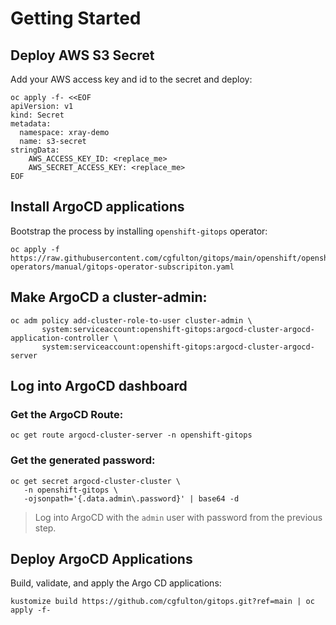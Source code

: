 # Getting Started
## Deploy AWS S3 Secret
Add your AWS access key and id to the secret and deploy:
```shell
oc apply -f- <<EOF
apiVersion: v1
kind: Secret
metadata:
  namespace: xray-demo
  name: s3-secret
stringData:
    AWS_ACCESS_KEY_ID: <replace_me>
    AWS_SECRET_ACCESS_KEY: <replace_me>
EOF
```
## Install ArgoCD applications
Bootstrap the process by installing `openshift-gitops` operator:
```shell
oc apply -f https://raw.githubusercontent.com/cgfulton/gitops/main/openshift/openshift-operators/manual/gitops-operator-subscripiton.yaml
```
## Make ArgoCD a cluster-admin:
```shell
oc adm policy add-cluster-role-to-user cluster-admin \
       system:serviceaccount:openshift-gitops:argocd-cluster-argocd-application-controller \
       system:serviceaccount:openshift-gitops:argocd-cluster-argocd-server 
```
## Log into ArgoCD dashboard
### Get the ArgoCD Route:
```shell
oc get route argocd-cluster-server -n openshift-gitops
```
### Get the generated password:
```shell
oc get secret argocd-cluster-cluster \
   -n openshift-gitops \
   -ojsonpath='{.data.admin\.password}' | base64 -d
```
> Log into ArgoCD with the `admin` user with password from the previous step.
## Deploy ArgoCD Applications
Build, validate, and apply the Argo CD applications:
```shell
kustomize build https://github.com/cgfulton/gitops.git?ref=main | oc apply -f- 
```



